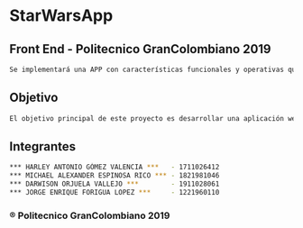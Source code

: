 # StarWarsApp

## Front End - Politecnico GranColombiano 2019

```bash
Se implementará una APP con características funcionales y operativas que tienen como finalidad dar acceso mediante contenidos didácticos e información referente a las películas star wars, de manera que mediante la aplicación mostremos personas, naves, especies, entre otros destacados en dicha saga de películas, basados en el API expuesto.
```

## Objetivo

```bash
El objetivo principal de este proyecto es desarrollar una aplicación web basados en angular y bootstrap que permita una buena experiencia de usuario al mostrar datos provenientes del API  [swapi](http://swapi.co/api)
```

## Integrantes

```bash 
*** HARLEY ANTONIO GÓMEZ VALENCIA ***   - 1711026412
*** MICHAEL ALEXANDER ESPINOSA RICO *** - 1821981046
*** DARWISON ORJUELA VALLEJO ***        - 1911028061
*** JORGE ENRIQUE FORIGUA LOPEZ ***     - 1221960110
```




### ® Politecnico GranColombiano 2019 